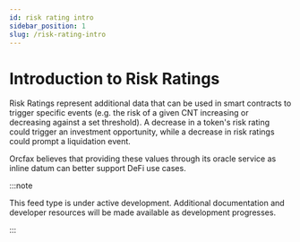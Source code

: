```yaml
---
id: risk rating intro
sidebar_position: 1
slug: /risk-rating-intro
---
```


# Introduction to Risk Ratings

Risk Ratings represent additional data that can be used in smart contracts to
trigger specific events (e.g. the risk of a given CNT increasing or decreasing
against a set threshold). A decrease in a token's risk rating could trigger an
investment opportunity, while a decrease in risk ratings could prompt a
liquidation event.

Orcfax believes that providing these values through its oracle service as inline
datum can better support DeFi use cases.

:::note

This feed type is under active development. Additional documentation and
developer resources will be made available as development progresses.

:::

